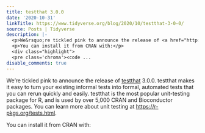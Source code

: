 ```yaml
---
title: testthat 3.0.0
date: '2020-10-31'
linkTitle: https://www.tidyverse.org/blog/2020/10/testthat-3-0-0/
source: Posts | Tidyverse
description: |-
  <p>We&rsquo;re tickled pink to announce the release of <a href="http://testthat.r-lib.org/" target="_blank" rel="noopener">testthat</a> 3.0.0. testthat makes it easy to turn your existing informal tests into formal, automated tests that you can rerun quickly and easily. testthat is the most popular unit-testing package for R, and is used by over 5,000 CRAN and Bioconductor packages. You can learn more about unit testing at <a href="https://r-pkgs.org/tests.html">https://r-pkgs.org/tests.html</a>.</p>
  <p>You can install it from CRAN with:</p>
  <div class="highlight">
  <pre class='chroma'><code ...
disable_comments: true
---
```

<p>We&rsquo;re tickled pink to announce the release of <a href="http://testthat.r-lib.org/" target="_blank" rel="noopener">testthat</a> 3.0.0. testthat makes it easy to turn your existing informal tests into formal, automated tests that you can rerun quickly and easily. testthat is the most popular unit-testing package for R, and is used by over 5,000 CRAN and Bioconductor packages. You can learn more about unit testing at <a href="https://r-pkgs.org/tests.html">https://r-pkgs.org/tests.html</a>.</p>
<p>You can install it from CRAN with:</p>
<div class="highlight">
<pre class='chroma'><code ...
